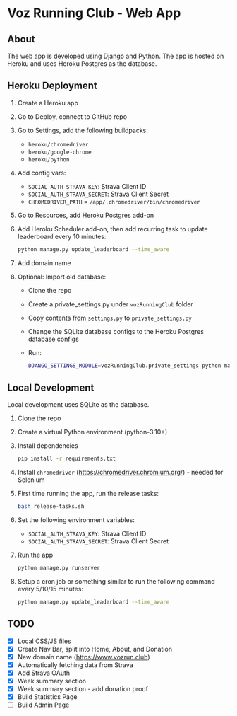# Voz Running Club - Web App

## About

The web app is developed using Django and Python.
The app is hosted on Heroku and uses Heroku Postgres as the database.

## Heroku Deployment

1. Create a Heroku app
2. Go to Deploy, connect to GitHub repo
3. Go to Settings, add the following buildpacks: 
   - `heroku/chromedriver`
   - `heroku/google-chrome`
   - `heroku/python`
4. Add config vars:
   - `SOCIAL_AUTH_STRAVA_KEY`: Strava Client ID
   - `SOCIAL_AUTH_STRAVA_SECRET`: Strava Client Secret
   - `CHROMEDRIVER_PATH` = `/app/.chromedriver/bin/chromedriver`
5. Go to Resources, add Heroku Postgres add-on
6. Add Heroku Scheduler add-on, then add recurring task to update leaderboard every 10 minutes:

    ```bash
    python manage.py update_leaderboard --time_aware
    ```
7. Add domain name
8. Optional: Import old database:
   - Clone the repo
   - Create a private_settings.py under `vozRunningClub` folder
   - Copy contents from `settings.py` to `private_settings.py`
   - Change the SQLite database configs to the Heroku Postgres database configs
   - Run:
    
       ```bash
       DJANGO_SETTINGS_MODULE=vozRunningClub.private_settings python manage.py loaddata --format=json -i -e contenttypes db_from_server_16-09-23.json 
       ```


## Local Development

Local development uses SQLite as the database.

1. Clone the repo
2. Create a virtual Python environment (python-3.10+)
3. Install dependencies

    ```bash
    pip install -r requirements.txt
    ```

4. Install `chromedriver` (https://chromedriver.chromium.org/) - needed for Selenium
5. First time running the app, run the release tasks:

    ```bash
    bash release-tasks.sh
    ```

6. Set the following environment variables:

   - `SOCIAL_AUTH_STRAVA_KEY`: Strava Client ID
   - `SOCIAL_AUTH_STRAVA_SECRET`: Strava Client Secret

7. Run the app

    ```bash
    python manage.py runserver
    ```

8. Setup a cron job or something similar to run the following command every 5/10/15 minutes:

    ```bash
    python manage.py update_leaderboard --time_aware
    ```

## TODO

- [x] Local CSS/JS files
- [x] Create Nav Bar, split into Home, About, and Donation
- [x] New domain name (https://www.vozrun.club)
- [x] Automatically fetching data from Strava
- [x] Add Strava OAuth
- [x] Week summary section
- [x] Week summary section - add donation proof
- [x] Build Statistics Page
- [ ] Build Admin Page
